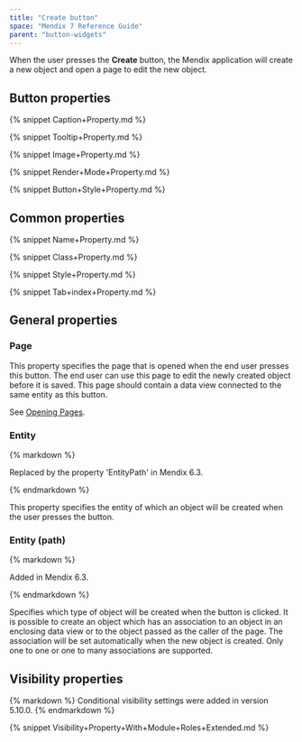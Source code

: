 ```yaml
---
title: "Create button"
space: "Mendix 7 Reference Guide"
parent: "button-widgets"
---
```



When the user presses the **Create** button, the Mendix application will create a new object and open a page to edit the new object.

## Button properties

{% snippet Caption+Property.md %}

{% snippet Tooltip+Property.md %}

{% snippet Image+Property.md %}

{% snippet Render+Mode+Property.md %}

{% snippet Button+Style+Property.md %}

## Common properties

{% snippet Name+Property.md %}

{% snippet Class+Property.md %}

{% snippet Style+Property.md %}

{% snippet Tab+index+Property.md %}

## General properties

### Page

This property specifies the page that is opened when the end user presses this button. The end user can use this page to edit the newly created object before it is saved. This page should contain a data view connected to the same entity as this button.

See [Opening Pages](opening-pages).

### Entity

<div class="alert alert-info">{% markdown %}

Replaced by the property 'EntityPath' in Mendix 6.3.

{% endmarkdown %}</div>

This property specifies the entity of which an object will be created when the user presses the button.

### Entity (path)

<div class="alert alert-info">{% markdown %}

Added in Mendix 6.3.

{% endmarkdown %}</div>

Specifies which type of object will be created when the button is clicked. It is possible to create an object which has an association to an object in an enclosing data view or to the object passed as the caller of the page. The association will be set automatically when the new object is created. Only one to one or one to many associations are supported.

## Visibility properties

<div class="alert alert-info">{% markdown %}
Conditional visibility settings were added in version 5.10.0.
{% endmarkdown %}</div>

{% snippet Visibility+Property+With+Module+Roles+Extended.md %}
